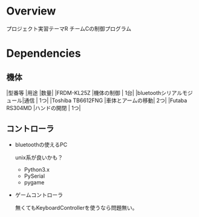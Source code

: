 Overview
========
プロジェクト実習テーマR チームCの制御プログラム

Dependencies
============

## 機体

|型番等                     |用途              |数量|
|FRDM-KL25Z                 |機体の制御        | 1台|
|bluetoothシリアルモジュール|通信              | 1つ|
|Toshiba TB6612FNG          |車体とアームの移動| 2つ|
|Futaba RS304MD             |ハンドの開閉      | 1つ|

## コントローラ

- bluetoothの使えるPC

	unix系が良いかも？

	- Python3.x
	- PySerial
	- pygame

- ゲームコントローラ

	無くてもKeyboardControllerを使うなら問題無い。

